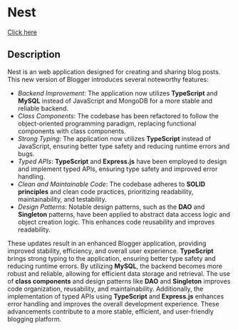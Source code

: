 # Nest

[Click here](http://arboreal-inn-402111.oa.r.appspot.com)

## Description

Nest is an web application designed for creating and sharing blog posts. This new version of Blogger introduces several noteworthy features:

- _Backend Improvement_: The application now utilizes **TypeScript** and **MySQL** instead of JavaScript and MongoDB for a more stable and reliable backend.
- _Class Components_: The codebase has been refactored to follow the object-oriented programming paradigm, replacing functional components with class components.
- _Strong Typing_: The application now utilizes **TypeScript** instead of JavaScript, ensuring better type safety and reducing runtime errors and bugs.
- _Typed APIs_: **TypeScript** and **Express.js** have been employed to design and implement typed APIs, ensuring type safety and improved error handling.
- _Clean and Maintainable Code_: The codebase adheres to **SOLID principles** and clean code practices, prioritizing readability, maintainability, and testability.
- _Design Patterns_: Notable design patterns, such as the **DAO** and **Singleton** patterns, have been applied to abstract data access logic and object creation logic. This enhances code reusability and improves readability.

These updates result in an enhanced Blogger application, providing improved stability, efficiency, and overall user experience. **TypeScript** brings strong typing to the application, ensuring better type safety and reducing runtime errors. By utilizing **MySQL**, the backend becomes more robust and reliable, allowing for efficient data storage and retrieval. The use of **class components** and design patterns like **DAO** and **Singleton** improves code organization, reusability, and maintainability. Additionally, the implementation of typed APIs using **TypeScript** and **Express.js** enhances error handling and improves the overall development experience. These advancements contribute to a more stable, efficient, and user-friendly blogging platform.
